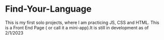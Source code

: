 # Find-Your-Language
This is my first solo projects, where I am practicing JS, CSS and HTML. This is a Front End Page ( or call it a mini-app).It is still in development as of 2/1/2023
